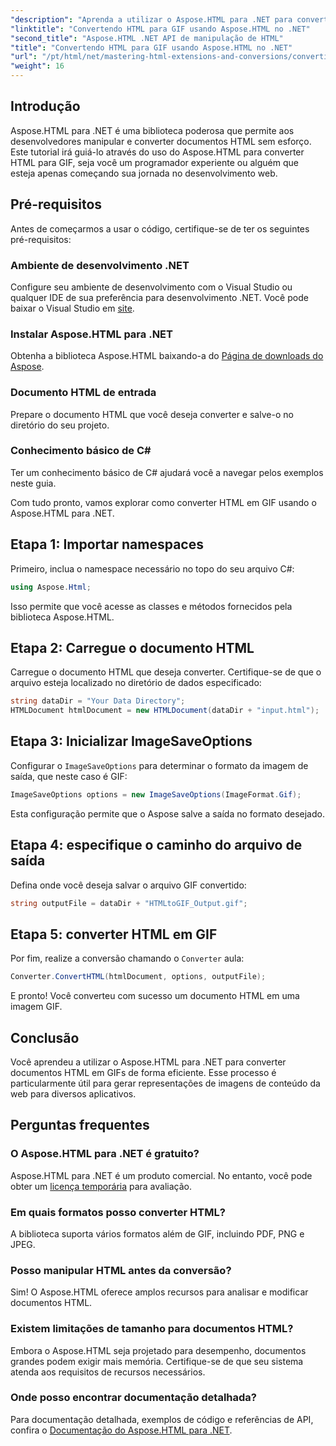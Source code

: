 ```yaml
---
"description": "Aprenda a utilizar o Aspose.HTML para .NET para converter documentos HTML em imagens GIF com facilidade. Este guia completo explica passo a passo."
"linktitle": "Convertendo HTML para GIF usando Aspose.HTML no .NET"
"second_title": "Aspose.HTML .NET API de manipulação de HTML"
"title": "Convertendo HTML para GIF usando Aspose.HTML no .NET"
"url": "/pt/html/net/mastering-html-extensions-and-conversions/converting-html-to-gif/"
"weight": 16
---
```


## Introdução

Aspose.HTML para .NET é uma biblioteca poderosa que permite aos desenvolvedores manipular e converter documentos HTML sem esforço. Este tutorial irá guiá-lo através do uso do Aspose.HTML para converter HTML para GIF, seja você um programador experiente ou alguém que esteja apenas começando sua jornada no desenvolvimento web.

## Pré-requisitos

Antes de começarmos a usar o código, certifique-se de ter os seguintes pré-requisitos:

### Ambiente de desenvolvimento .NET 

Configure seu ambiente de desenvolvimento com o Visual Studio ou qualquer IDE de sua preferência para desenvolvimento .NET. Você pode baixar o Visual Studio em [site](https://visualstudio.microsoft.com/downloads/).

### Instalar Aspose.HTML para .NET

Obtenha a biblioteca Aspose.HTML baixando-a do [Página de downloads do Aspose](https://releases.aspose.com/html/net/).

### Documento HTML de entrada

Prepare o documento HTML que você deseja converter e salve-o no diretório do seu projeto.

### Conhecimento básico de C#

Ter um conhecimento básico de C# ajudará você a navegar pelos exemplos neste guia.

Com tudo pronto, vamos explorar como converter HTML em GIF usando o Aspose.HTML para .NET.

## Etapa 1: Importar namespaces

Primeiro, inclua o namespace necessário no topo do seu arquivo C#:

```csharp
using Aspose.Html;
```

Isso permite que você acesse as classes e métodos fornecidos pela biblioteca Aspose.HTML.

## Etapa 2: Carregue o documento HTML

Carregue o documento HTML que deseja converter. Certifique-se de que o arquivo esteja localizado no diretório de dados especificado:

```csharp
string dataDir = "Your Data Directory";
HTMLDocument htmlDocument = new HTMLDocument(dataDir + "input.html");
```

## Etapa 3: Inicializar ImageSaveOptions

Configurar o `ImageSaveOptions` para determinar o formato da imagem de saída, que neste caso é GIF:

```csharp
ImageSaveOptions options = new ImageSaveOptions(ImageFormat.Gif);
```

Esta configuração permite que o Aspose salve a saída no formato desejado.

## Etapa 4: especifique o caminho do arquivo de saída

Defina onde você deseja salvar o arquivo GIF convertido:

```csharp
string outputFile = dataDir + "HTMLtoGIF_Output.gif";
```

## Etapa 5: converter HTML em GIF

Por fim, realize a conversão chamando o `Converter` aula:

```csharp
Converter.ConvertHTML(htmlDocument, options, outputFile);
```

E pronto! Você converteu com sucesso um documento HTML em uma imagem GIF.

## Conclusão

Você aprendeu a utilizar o Aspose.HTML para .NET para converter documentos HTML em GIFs de forma eficiente. Esse processo é particularmente útil para gerar representações de imagens de conteúdo da web para diversos aplicativos.

## Perguntas frequentes

### O Aspose.HTML para .NET é gratuito?  
Aspose.HTML para .NET é um produto comercial. No entanto, você pode obter um [licença temporária](https://purchase.conholdate.com/temporary-license/) para avaliação.

### Em quais formatos posso converter HTML?  
A biblioteca suporta vários formatos além de GIF, incluindo PDF, PNG e JPEG.

### Posso manipular HTML antes da conversão?  
Sim! O Aspose.HTML oferece amplos recursos para analisar e modificar documentos HTML.

### Existem limitações de tamanho para documentos HTML?  
Embora o Aspose.HTML seja projetado para desempenho, documentos grandes podem exigir mais memória. Certifique-se de que seu sistema atenda aos requisitos de recursos necessários.

### Onde posso encontrar documentação detalhada?  
Para documentação detalhada, exemplos de código e referências de API, confira o [Documentação do Aspose.HTML para .NET](https://reference.aspose.com/html/net/).